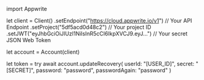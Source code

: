 import Appwrite

let client = Client()
    .setEndpoint("https://cloud.appwrite.io/v1") // Your API Endpoint
    .setProject("5df5acd0d48c2") // Your project ID
    .setJWT("eyJhbGciOiJIUzI1NiIsInR5cCI6IkpXVCJ9.eyJ...") // Your secret JSON Web Token

let account = Account(client)

let token = try await account.updateRecovery(
    userId: &quot;[USER_ID]&quot;,
    secret: &quot;[SECRET]&quot;,
    password: &quot;password&quot;,
    passwordAgain: &quot;password&quot;
)

